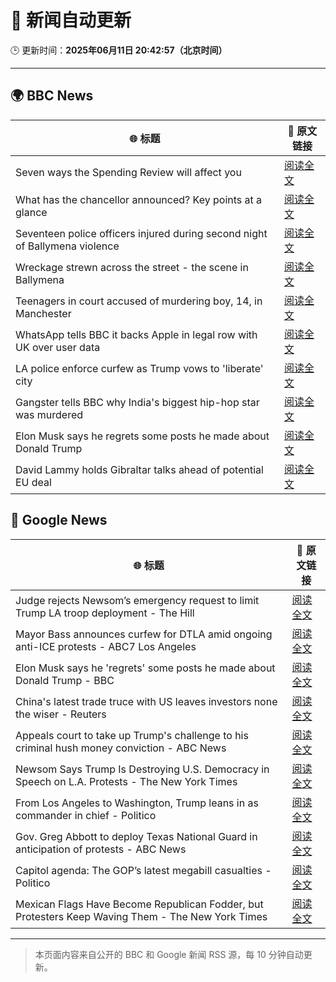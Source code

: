 # 🧠 新闻自动更新

🕒 更新时间：**2025年06月11日 20:42:57（北京时间）**

---

## 🌍 BBC News

| 🌐 标题 | 🔗 原文链接 |
|--------|-------------|
| Seven ways the Spending Review will affect you | [阅读全文](https://www.bbc.com/news/articles/czdyzrm99g2o) |
| What has the chancellor announced? Key points at a glance | [阅读全文](https://www.bbc.com/news/articles/clyr170qm19o) |
| Seventeen police officers injured during  second night of Ballymena violence | [阅读全文](https://www.bbc.com/news/articles/c0k3le25r8ro) |
| Wreckage strewn across the street - the scene in Ballymena | [阅读全文](https://www.bbc.com/news/videos/ckg7xg3g8r2o) |
| Teenagers in court accused of murdering boy, 14, in Manchester | [阅读全文](https://www.bbc.com/news/articles/c1kvxvj4d2wo) |
| WhatsApp tells BBC it backs Apple in legal row with UK over user data | [阅读全文](https://www.bbc.com/news/articles/cgmjrn42wdwo) |
| LA police enforce curfew as Trump vows to 'liberate' city | [阅读全文](https://www.bbc.com/news/articles/cn7z45pyrvvo) |
| Gangster tells BBC why India's biggest hip-hop star was murdered | [阅读全文](https://www.bbc.com/news/articles/c87j5v4xjxqo) |
| Elon Musk says he regrets some posts he made about Donald Trump | [阅读全文](https://www.bbc.com/news/articles/clyn4d33yyno) |
| David Lammy holds Gibraltar talks ahead of potential EU deal | [阅读全文](https://www.bbc.com/news/articles/c5yxdyl3w22o) |

## 📰 Google News

| 🌐 标题 | 🔗 原文链接 |
|--------|-------------|
| Judge rejects Newsom’s emergency request to limit Trump LA troop deployment - The Hill | [阅读全文](https://news.google.com/rss/articles/CBMilwFBVV95cUxOTVplQktCMFBNY1FQMWg3UHVOUEdROUtxSHhoVW5OTHJrd3M0U3dzU3NiMTFmX1RPOXY4d2l2OVl3WWFYSjM0bTVrTkV0aThoenI3RTRzWkY4V0RiVXcxUlp1dUw5MlBSN19nTDlzbUN1QU1vM0U1WWFXNmU2SzVzYm5kYXJlNmdNc2ZSRDcxQUJkOFFlOU4w0gGcAUFVX3lxTE4zR1Zic2JfSmItZEczSHBnN01ZVDNRdE1zX09mcVppLThab3BwSkJ5dUtERWVsYUZDMlN2X2s0c0d4XzJNcDNmV3IzSUF2Mzdiako0LWJ4VWNTTVlsaTcyblpyeFpJUFZ1YW1CaXROci1PZmRTb1VrSHZDRGczcnFDWExkZEJGQjRqUnV6T1Z1S1hvdjRxWnQ3cEpETw?oc=5) |
| Mayor Bass announces curfew for DTLA amid ongoing anti-ICE protests - ABC7 Los Angeles | [阅读全文](https://news.google.com/rss/articles/CBMixAFBVV95cUxORjhnSFJVWThLbzdHOHVSVndVZVdZSWZQbUVuTkQxVVpZNmVwaE9qUHJjd0tvdXhEVWV2ZEhJTFdnR2UtMElpNzN2OTZqc3NLd2RjSzQ2X2N5TGZseTBNUmF6dnZlaGNUMlpMeU5Ta3Q5MlY1M3RuUFZ0YW5vWXl1UXotdm9mX0o1WlVBbDE3QjFtOVlEaTl4elp4S3lOQkV2WUc3d2RNNE5WSkRBZFJXQmMxcGd5Z0hTOFhwY204OHNKNXM4?oc=5) |
| Elon Musk says he 'regrets' some posts he made about Donald Trump - BBC | [阅读全文](https://news.google.com/rss/articles/CBMiWkFVX3lxTFBhRlNWeHI4MG94QXRHTW9GTFZheHhERzRKY1p4a2FzMVE2RmFaT1BFbFBkQnlCQkgtTlROUUtlLXFzUjMzdUtvWWdNWEpYX25sWjNJREtkLUt4UdIBX0FVX3lxTE9qOTFXSXNWSUtOZUhEX0hzeEpucjJOUk5xNVl5bmdVMXZEUXZ3dnVNay1DVno1TFp3VGtUdnRTUjZ0bHotZE5LaEUtdk84VDVodkRkRzNnM28xUGljQS1V?oc=5) |
| China's latest trade truce with US leaves investors none the wiser - Reuters | [阅读全文](https://news.google.com/rss/articles/CBMirgFBVV95cUxQT3NkSmZIMEtkY0Rpa0k3OWROWHAxNVJQUE1ncXM4cEh2V0JWdElaRjFtT2NfMjRoUGh2TFd2YU9NWXFNRlRZY2hSU3lYVDZDMWxfM1BOd2VyQjZnVXVUYjlDTWZ6LVRVVDNERmViZEQxem5VSVpWMjVnRkdINmxTQUYwUGM3N2Qwa2ltVkNUUXgyT0VGcDk2anlaaFlnYW1HdDlzSVBWWGVLdFFjZXc?oc=5) |
| Appeals court to take up Trump's challenge to his criminal hush money conviction - ABC News | [阅读全文](https://news.google.com/rss/articles/CBMiqgFBVV95cUxOYmhOck1kaXFnLU9IMmtOSEdoU1Q4d2pwRDNSM2MtaXUxWThEdkNEdmpBTHlsUWNaQmlRWEVmZTdrcVBORnU3NTF1VHlDNGQ1eEYtMUJXYjRjczNtWjN6M1ViSUNERnc4ZTlsbTIyWmwzWGNobW9YM3M1ZTR5b0I2TGMtbE9DVUNndVFLdVh1YTZaQU4tb2RHMm1qMmZhc0xFQmJLQlk2dnlUd9IBrwFBVV95cUxPMC1PVzJQSXVhQl9wZ2t4V1A5UHVsN1U2XzZ4S1VESkd1RHNMTkhldEJId2t4UFBERXQxYWJUZUNRS1RlaU8wRU5zQlVHOXNIZzRmZTROSl9KTUR4V3NRYk52WFJzdjUtemk0bnFLU3J5UmVBUlpuelpid2RMWUU5ajlTWnNydHpVMkZXSVMtaTNHM2xZb3FQOE5vVTZGbzR3YkctTkU0SWU2ZjloU0Fz?oc=5) |
| Newsom Says Trump Is Destroying U.S. Democracy in Speech on L.A. Protests - The New York Times | [阅读全文](https://news.google.com/rss/articles/CBMif0FVX3lxTE1RUVhORHRLNzhod3VpSDZlT1lBWWVXUjBMdzI5QVZjRTVHRGQ4b1d4bGdzTXJvb3BkTEo3WTlJS2dQMkVWRXQ5MkdBVUdRamoxeGNpODNwODNOZlo0RWlYVF9RXzBFZy1zRXdvUUY5T2hFNVp5OWY3d0dlUnFEZW8?oc=5) |
| From Los Angeles to Washington, Trump leans in as commander in chief - Politico | [阅读全文](https://news.google.com/rss/articles/CBMihwFBVV95cUxNU1IwaUM3RmJWVTVfUllCdXM4X3VEdVVpbi1MWU9CaEhBZy1ZcWJYZzVrQ013QkhDcnVjZHZkNTZJWm5ZNENIRE5Wa0RnZTU5VEh0U2FBR1hTOV92aFpCaE1IMGFiRDhQX0NxZ0l6dE5kQWZ2VHU4QWNxSl9EdkFhTmMyUHowZk0?oc=5) |
| Gov. Greg Abbott to deploy Texas National Guard in anticipation of protests - ABC News | [阅读全文](https://news.google.com/rss/articles/CBMiowFBVV95cUxNRnkxYkwzQ1RnMV9mT2UyemZuYW9sc0VlWS1VRkpMMUtUd24tWmpPNFdHd2psWXYtLTNwb1BrdC1wMUw5MEpsN3Z2Z0lESFJobFQ4dE5URFZkSi1VZFJ6VmlfSGR6SHZxdEtEblcxU1hpMUJrTGF6ei15enZJSGpBWHdOS1VCVHBXQWxKTjJJSW5wTFhBWURZSE9LUktHVV9mOWFB0gGoAUFVX3lxTE1kQ2ZQMkR0dC1Xbk53UEpXRnNnT2JKSFJybE1FdTgtdmlkeDZ5VTJuVEZqb0p5VVMxQkdGWExHeWprclRac3U1aEljbm55RWkySEpmelZ4S2NhOEtYV1pQQ3RxS3BqbGtUNmVWNWdIQ3Y1Qmk4X2hwSVlSYTZMTGYzQTEtekRDTV9JRDhGMmRLWjIzMTIzUlU0dG5rRFpzZWNTZkFnRzV1Yg?oc=5) |
| Capitol agenda: The GOP’s latest megabill casualties - Politico | [阅读全文](https://news.google.com/rss/articles/CBMiugFBVV95cUxPTUFfRTJfaER3ekNzakYzcTNKUHIwTzN3NjZlN1Z2YzBmUjQtNmZLNFZDZV9YZFpBcGExRDlGRnhDVlhaUmJJRzFNRERsQUZFaXdSOXM5enA1VXJLZDE2MmZFS3ZvMHN0dTZCU3llWVo3Z3hBWmdrMjFpQmhDc2QwOV9rWHlhUXF1VkN4UURoSi03S3RlM1NmR1RFYlNtaWw1MDAwS1FYNjltM2pKWnpqbW83Q2lRVnpsNXc?oc=5) |
| Mexican Flags Have Become Republican Fodder, but Protesters Keep Waving Them - The New York Times | [阅读全文](https://news.google.com/rss/articles/CBMiugFBVV95cUxOVm1TVVRFVm02NjAwS0hHT1VoVTQxVGxnNVhMSHRLT3VkWW1tOXYzeF8yN21pVVEwWkZpRy1sSENxOG5WSWtFc3hUNm80QlNIVkNwLVpRNmoxX0VOTzRfR2o2eElqQkoxX05NWjcycmxNeXRYN09iUFJWZ2RMb2lTcklsbERtSGl6THNMM0NWbWdVTk9DSWlTUGM4WTN6NmQ2SnFLTEJkMF9Ka1M2ajRfTVNhQ0daRVhkQmc?oc=5) |

---
> 本页面内容来自公开的 BBC 和 Google 新闻 RSS 源，每 10 分钟自动更新。